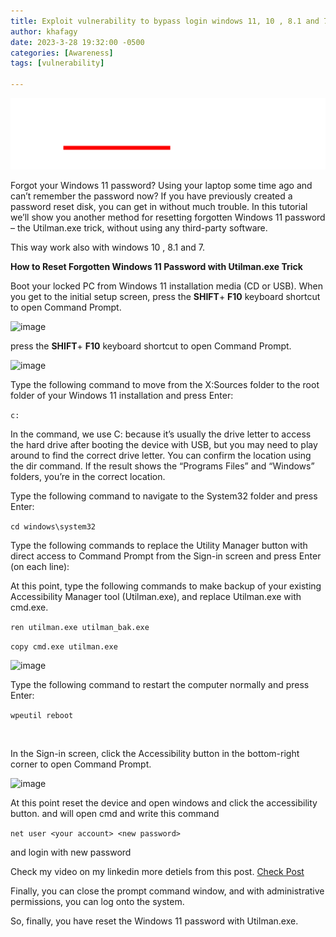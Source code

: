 ```yaml
---
title: Exploit vulnerability to bypass login windows 11, 10 , 8.1 and 7
author: khafagy
date: 2023-3-28 19:32:00 -0500
categories: [Awareness]
tags: [vulnerability]

---
```

![image](https://raw.githubusercontent.com/5afagy/5afagy.github.io/main/assets/image/image29.png)

Forgot your Windows 11 password? Using your laptop some time ago and can’t remember the password now? If you have previously created a password reset disk, you can get in without much trouble. In this tutorial we’ll show you another method for resetting forgotten Windows 11 password – the Utilman.exe trick, without using any third-party software.

This way work also with windows 10 , 8.1 and 7.

**How to Reset Forgotten Windows 11 Password with Utilman.exe Trick**

Boot your locked PC from Windows 11 installation media (CD or USB). When you get to the initial setup screen, press the **SHIFT**+ **F10** keyboard shortcut to open Command Prompt.



![image](https://user-images.githubusercontent.com/115117722/228717606-0c52638c-5c44-4e95-b11a-32624ed22e77.png)


press the **SHIFT**+ **F10** keyboard shortcut to open Command Prompt.


![image](https://user-images.githubusercontent.com/115117722/228718592-9b691645-c236-4433-b1bb-e3f71beebb93.png)


Type the following command to move from the X:Sources folder to the root folder of your Windows 11 installation and press Enter:

`c:`


In the command, we use C: because it’s usually the drive letter to access the hard drive after booting the device with USB, but you may need to play around to find the correct drive letter. You can confirm the location using the dir command. If the result shows the “Programs Files” and “Windows” folders, you’re in the correct location.

Type the following command to navigate to the System32 folder and press Enter:

`cd windows\system32`

Type the following commands to replace the Utility Manager button with direct access to Command Prompt from the Sign-in screen and press Enter (on each line):

At this point, type the following commands to make backup of your existing Accessibility Manager tool (Utilman.exe), and replace Utilman.exe with cmd.exe.

`ren utilman.exe utilman_bak.exe`

`copy cmd.exe utilman.exe`

![image](https://user-images.githubusercontent.com/115117722/228718849-8c3daf2f-a8df-4571-bd73-00391f467f20.png)



Type the following command to restart the computer normally and press Enter:

`wpeutil reboot`

<br>


In the Sign-in screen, click the Accessibility button in the bottom-right corner to open Command Prompt. 

![image](https://user-images.githubusercontent.com/115117722/228717939-20956b6b-bb53-49bb-9750-25591eb54b75.png)


At this point reset the device and open windows and click the accessibility button.
and will open cmd and write this command 

`net user <your account> <new password>`

and login with new password 
      
  
Check my video on my linkedin more detiels from this post. [Check Post](https://www.linkedin.com/posts/khafagy_software-windows-bypass-activity-7047049591736668160-XlqK?utm_source=share&utm_medium=member_desktop) 

Finally, you can close the prompt command window, and with administrative permissions, you can log onto the system.

So, finally, you have reset the Windows 11 password with Utilman.exe. 
